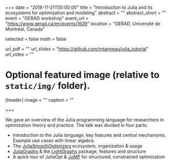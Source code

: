+++
date = "2018-11-21T00:00:00"
title = "Introduction to Julia and its ecosystems for optimization and modeling"
abstract = ""
abstract_short = ""
event = "GERAD workshop"
event_url = "https://www.gerad.ca/en/events/1639"
location = "GERAD, Université de Montréal, Canada"

selected = false
math = false

url_pdf = ""
url_slides = "https://github.com/mtanneau/julia_tutorial"
url_video = ""

# Optional featured image (relative to `static/img/` folder).
[header]
image = ""
caption = ""

+++

We gave an overview of the Julia programming language for researchers in
optimization theory and practice. The talk was divided in four parts:

* Introduction to the Julia language, key features and central mechanisms.
Example use cases with linear algebra.
* The [JuliaSmoothOptimizers](https://github.com/JuliaSmoothOptimizers) ecosystem, organization & usage
* [JuliaGraphs](https://github.com/JuliaGraphs) & the [LightGraphs](https://github.com/JuliaGraphs/LightGraphs.jl) package, features and structure
* A quick tour of JuliaOpt & [JuMP](https://github.com/juliaopt/jump.jl) for structured, constrained optimization

